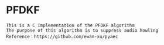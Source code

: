 PFDKF
=========================================================
	This is a C implementation of the PFDKF algorithm
	The purpose of this algorithm is to suppress audio howling
	Reference：https://github.com/ewan-xu/pyaec
